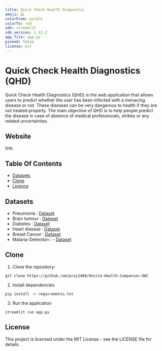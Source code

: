 ```yaml
---
title: Quick Check Health Diagnostic
emoji: 💻
colorFrom: purple
colorTo: red
sdk: streamlit
sdk_version: 1.32.2
app_file: app.py
pinned: false
license: mit
---
```



# Quick Check Health Diagnostics (QHD)
Quick Check Health Diagnostics (QHD) is the web application that allows users to predict whether the user has been infected with a menacing disease or not. These diseases can be very dangerous to health if they are not treated properly. The main objective of QHD is to help people predict the disease in case of absence of medical professionals, strikes or any related uncertainties.

## Website
link:

## Table Of Contents

-   [Datasets](#Datasets)
-   [Clone](#Clone)
-   [Licence](#Licence)


## Datasets
 - Pneumonia            :              [Dataset](https://www.kaggle.com/paultimothymooney/chest-xray-pneumonia)
 - Brain tumour         :              [Dataset](https://www.kaggle.com/ahmedhamada0/brain-tumor-detection)
 - Diabetes             :              [Dataset](https://github.com/praj2408/Onsite-Health-Diagnostics/blob/main/src/Diabetes-Detection/diabetes.csv)
 - Heart disease        :              [Dataset](https://github.com/praj2408/Onsite-Health-Diagnostics/blob/main/src/Heart-Disease/heart.csv)
 - Breast Cancer        :              [Dataset](https://github.com/praj2408/Onsite-Health-Diagnostics/blob/main/src/Breast%20Cancer/data.csv)
 - Malaria-Detection    :              - [Dataset](https://lhncbc.nlm.nih.gov/LHC-publications/pubs/MalariaDatasets.html#:~:text=Abstract%3A,the%20Malaria%20Screener%20research%20activity.&text=The%20dataset%20contains%20a%20total,of%20parasitized%20and%20uninfected%20cells.)


## Clone

1. Clone the repository:
```
git clone https://github.com/praj2408/Onsite-Health-Companion-OHC
```
2. Install dependencies
```
pip install -r requirements.txt
```
3. Run the application
```
streamlit run app.py
```


## License
This project is licensed under the MIT License - see the LICENSE file for details.
